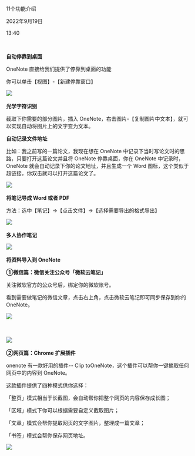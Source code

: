 11个功能介绍

2022年9月19日

13:40

 

**自动停靠到桌面**

OneNote 直接给我们提供了停靠到桌面的功能

你可以单击【视图】-【新建停靠窗口】

![](..\..\..\..\assets\000_11个功能介绍_000.png)

**光学字符识别**

截取下你需要的部分图片，插入 OneNote，右击图片-【复制图片中文本】，就可以实现自动将图片上的文字变为文本。

**自动记录文件地址**

比如：我之前写的一篇论文，我现在想在 OneNote 中记录下当时写论文时的思路，只要打开这篇论文并且将 OneNote 停靠桌面，你在 OneNote 中记录时，OneNote 就会自动记录下你的论文地址，并且生成一个 Word 图标，这个类似于超链接，你双击就可以打开这篇论文了。

![](..\..\..\..\assets\000_11个功能介绍_001.png)

**将笔记导成 Word 或者 PDF**

方法：选中【笔记】→【点击文件】→【选择需要导出的格式导出】

![](..\..\..\..\assets\000_11个功能介绍_002.png)

**多人协作笔记**

![](..\..\..\..\assets\000_11个功能介绍_003.png)

**将资料导入到 OneNote**

**①微信篇：微信关注公众号「微软云笔记」**

关注微软官方的公众号后，绑定你的微软账号。

看到需要做笔记的微信文章，点击右上角，点击微软云笔记即可同步保存到你的 OneNote。

![](..\..\..\..\assets\000_11个功能介绍_004.png)

 

![](..\..\..\..\assets\000_11个功能介绍_005.png)

**②网页篇：Chrome 扩展插件**

onenote 有一款好用的插件\-- Clip toOneNote，这个插件可以帮你一键摘取任何网页中的内容到 OneNote。

这款插件提供了四种模式供你选择：

「整页」模式相当于长截图，会自动帮你把整个网页的内容保存成长图；

「区域」模式下你可以根据需要自定义截取图片；

「文章」模式会帮你提取网页的文字图片，整理成一篇文章；

「书签」模式会帮你保存网页地址。

![](..\..\..\..\assets\000_11个功能介绍_006.png)
